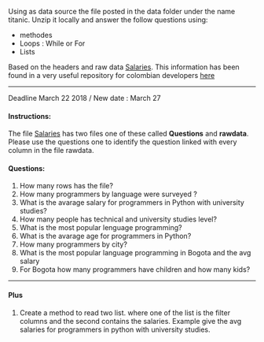 Using as data source the file posted in the data folder under the name titanic. Unzip it locally and answer the follow questions using:
  * methodes
  * Loops : While or For
  * Lists
  
Based on the headers and raw data [Salaries](https://github.com/AndresUrregoAngel/Python_QuickCourse/blob/master/Data/Salaries.zip). This information has been found in a very useful repository for colombian developers [here](https://github.com/colombia-dev)

***
<dl>
<dt>Deadline March 22 2018 / New date : March 27</dt>
</dl>


#### Instructions:

The file [Salaries](https://github.com/AndresUrregoAngel/Python_QuickCourse/blob/master/Data/Salaries.zip) has two files one of these called **Questions** and **rawdata**. Please use the questions one to identify the question linked with every column in the file rawdata.

#### Questions:

1. How many rows has the file?
2. How many programmers by language were surveyed ?
3. What is the avarage salary for programmers in Python with university studies?
4. How many people has technical and university studies level?
5. What is the most popular lenguage programming?
6. What is the avarage age for programmers in Python?
7. How many programmers by city?
8. What is the most popular language programming in Bogota and the avg salary
9. For Bogota how many programmers have children and how many kids?

---

#### Plus

1. Create a method to read two list. where one of the list is the filter columns and the second contains the salaries. Example give the avg salaries for programmers in python with university studies.
